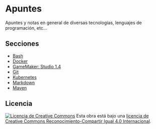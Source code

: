 # Apuntes

Apuntes y notas en general de diversas tecnologías, lenguajes de programación, etc...

## Secciones

* [Bash](.//bash//bash.md)
* [Docker](.//docker//docker.md)
* [GameMaker: Studio 1.4](.//gamemaker//gamemaker.md)
* [Git](.//git//git.md)
* [Kubernetes](.//kubernetes//kubernetes.md)
* [Markdown](.//markdown//markdown.md)
* [Maven](.//maven//maven.md)

## Licencia

[![Licencia de Creative Commons](https://i.creativecommons.org/l/by-sa/4.0/80x15.png)](http://creativecommons.org/licenses/by-sa/4.0/)
Esta obra está bajo una [licencia de Creative Commons Reconocimiento-Compartir Igual 4.0 Internacional](http://creativecommons.org/licenses/by-sa/4.0/).
